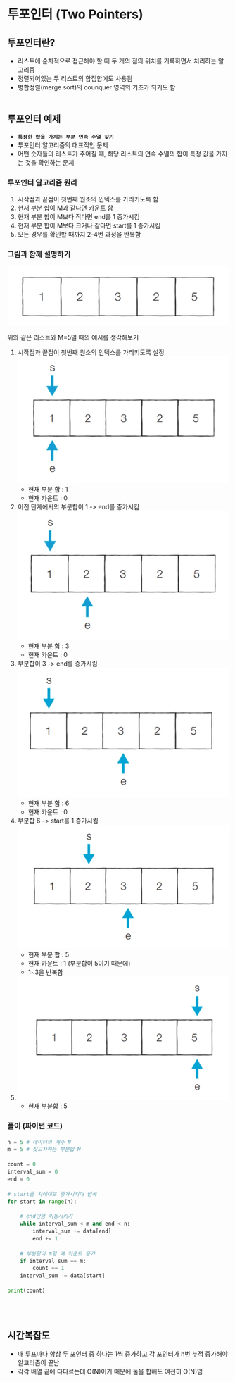 # 투포인터 (Two Pointers)

## 투포인터란?

- 리스트에 순차적으로 접근해야 할 때 두 개의 점의 위치를 기록하면서 처리하는 알고리즘
- 정렬되어있는 두 리스트의 합집합에도 사용됨
- 병합정렬(merge sort)의 counquer 영역의 기초가 되기도 함
  <br><br>

## 투포인터 예제

- **`특정한 합을 가지는 부분 연속 수열 찾기`**
- 투포인터 알고리즘의 대표적인 문제
- 어떤 숫자들의 리스트가 주어질 때, 해당 리스트의 연속 수열의 합이 특정 값을 가지는 것을 확인하는 문제

### 투포인터 알고리즘 원리

1. 시작점과 끝점이 첫번째 원소의 인덱스를 가리키도록 함
2. 현재 부분 합이 M과 같다면 카운트 함
3. 현재 부분 합이 M보다 작다면 end를 1 증가시킴
4. 현재 부분 합이 M보다 크거나 같다면 start를 1 증가시킴
5. 모든 경우를 확인할 때까지 2-4번 과정을 반복함

### 그림과 함께 설명하기

![그림](image/two_point_00.png)

위와 같은 리스트와 M=5일 때의 예시를 생각해보기

1. 시작점과 끝점이 첫번째 원소의 인덱스를 가리키도록 설정
   ![그림](image/two_point_01.png)
   - 현재 부분 합 : 1
   - 현재 카운트 : 0
2. 이전 단계에서의 부분합이 1 -> end를 증가시킴
   ![그림](image/two_point_02.png)
   - 현재 부분 합 : 3
   - 현재 카운트 : 0
3. 부분합이 3 -> end를 증가시킴
   ![그림](image/two_point_03.png)
   - 현재 부분 합 : 6
   - 현재 카운트 : 0
4. 부분합 6 -> start를 1 증가시킴
   ![그림](image/two_point_04.png)
   - 현재 부분 합 : 5
   - 현재 카운트 : 1 (부분합이 5이기 때문에)
   - 1~3을 반복함
5. ![그림](image/two_point_05.png)
   - 현재 부분합 : 5

### 풀이 (파이썬 코드)

```python
n = 5 # 데이터의 개수 N
m = 5 # 찾고자하는 부분합 M

count = 0
interval_sum = 0
end = 0

# start를 차례대로 증가시키며 반복
for start in range(n):

    # end만큼 이동시키기
    while interval_sum < m and end < n:
        interval_sum += data[end]
        end += 1

    # 부분합이 m일 때 카운트 증가
    if interval_sum == m:
        count += 1
    interval_sum -= data[start]

print(count)
```

<br><br>

## 시간복잡도

- 매 루프마다 항상 두 포인터 중 하나는 1씩 증가하고 각 포인터가 n번 누적 증가해야 알고리즘이 끝남
- 각각 배열 끝에 다다르는데 O(N)이기 때문에 둘을 합해도 여전히 O(N)임
